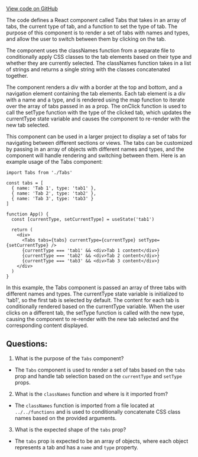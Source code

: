 [View code on GitHub](zoo-labs/zoo/blob/master/core/src/features/analytics/Tabs.tsx)

The code defines a React component called Tabs that takes in an array of tabs, the current type of tab, and a function to set the type of tab. The purpose of this component is to render a set of tabs with names and types, and allow the user to switch between them by clicking on the tab. 

The component uses the classNames function from a separate file to conditionally apply CSS classes to the tab elements based on their type and whether they are currently selected. The classNames function takes in a list of strings and returns a single string with the classes concatenated together. 

The component renders a div with a border at the top and bottom, and a navigation element containing the tab elements. Each tab element is a div with a name and a type, and is rendered using the map function to iterate over the array of tabs passed in as a prop. The onClick function is used to call the setType function with the type of the clicked tab, which updates the currentType state variable and causes the component to re-render with the new tab selected. 

This component can be used in a larger project to display a set of tabs for navigating between different sections or views. The tabs can be customized by passing in an array of objects with different names and types, and the component will handle rendering and switching between them. Here is an example usage of the Tabs component:

```
import Tabs from './Tabs'

const tabs = [
  { name: 'Tab 1', type: 'tab1' },
  { name: 'Tab 2', type: 'tab2' },
  { name: 'Tab 3', type: 'tab3' }
]

function App() {
  const [currentType, setCurrentType] = useState('tab1')

  return (
    <div>
      <Tabs tabs={tabs} currentType={currentType} setType={setCurrentType} />
      {currentType === 'tab1' && <div>Tab 1 content</div>}
      {currentType === 'tab2' && <div>Tab 2 content</div>}
      {currentType === 'tab3' && <div>Tab 3 content</div>}
    </div>
  )
}
```

In this example, the Tabs component is passed an array of three tabs with different names and types. The currentType state variable is initialized to 'tab1', so the first tab is selected by default. The content for each tab is conditionally rendered based on the currentType variable. When the user clicks on a different tab, the setType function is called with the new type, causing the component to re-render with the new tab selected and the corresponding content displayed.
## Questions: 
 1. What is the purpose of the `Tabs` component?
- The `Tabs` component is used to render a set of tabs based on the `tabs` prop and handle tab selection based on the `currentType` and `setType` props.

2. What is the `classNames` function and where is it imported from?
- The `classNames` function is imported from a file located at `../../functions` and is used to conditionally concatenate CSS class names based on the provided arguments.

3. What is the expected shape of the `tabs` prop?
- The `tabs` prop is expected to be an array of objects, where each object represents a tab and has a `name` and `type` property.
